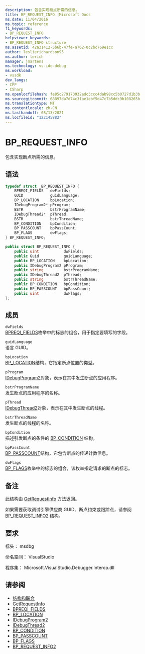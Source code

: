 ```yaml
---
description: 包含实现断点所需的信息。
title: BP_REQUEST_INFO |Microsoft Docs
ms.date: 11/04/2016
ms.topic: reference
f1_keywords:
- BP_REQUEST_INFO
helpviewer_keywords:
- BP_REQUEST_INFO structure
ms.assetid: 42a31412-5b6b-47fe-a762-0c2bc769e1cc
author: leslierichardson95
ms.author: lerich
manager: jmartens
ms.technology: vs-ide-debug
ms.workload:
- vssdk
dev_langs:
- CPP
- CSharp
ms.openlocfilehash: fe85c279173932adc3ccc4dab98cc5b0727d1b3b
ms.sourcegitcommit: 68897da7d74c31ae1ebf5d47c7b5ddc9b108265b
ms.translationtype: MT
ms.contentlocale: zh-CN
ms.lasthandoff: 08/13/2021
ms.locfileid: "122145882"
---
```

# <a name="bp_request_info"></a>BP_REQUEST_INFO
包含实现断点所需的信息。

## <a name="syntax"></a>语法

```cpp
typedef struct _BP_REQUEST_INFO {
    BPREQI_FIELDS   dwFields;
    GUID            guidLanguage;
    BP_LOCATION     bpLocation;
    IDebugProgram2* pProgram;
    BSTR            bstrProgramName;
    IDebugThread2*  pThread;
    BSTR            bstrThreadName;
    BP_CONDITION    bpCondition;
    BP_PASSCOUNT    bpPassCount;
    BP_FLAGS        dwFlags;
} BP_REQUEST_INFO;
```

```csharp
public struct BP_REQUEST_INFO {
    public uint           dwFields;
    public Guid           guidLanguage;
    public BP_LOCATION    bpLocation;
    public IDebugProgram2 pProgram;
    public string         bstrProgramName;
    public IDebugThread2  pThread;
    public string         bstrThreadName;
    public BP_CONDITION   bpCondition;
    public BP_PASSCOUNT   bpPassCount;
    public uint           dwFlags;
};
```

## <a name="members"></a>成员
`dwFields`\
[BPREQI_FIELDS](../../../extensibility/debugger/reference/bpreqi-fields.md)枚举中的标志的组合，用于指定要填写的字段。

`guidLanguage`\
语言 GUID。

`bpLocation`\
[BP_LOCATION](../../../extensibility/debugger/reference/bp-location.md)结构，它指定断点位置的类型。

`pProgram`\
[IDebugProgram2](../../../extensibility/debugger/reference/idebugprogram2.md)对象，表示在其中发生断点的应用程序。

`bstrProgramName`\
发生断点的应用程序的名称。

`pThread`\
[IDebugThread2](../../../extensibility/debugger/reference/idebugthread2.md)对象，表示在其中发生断点的线程。

`bstrThreadName`\
发生断点的线程的名称。

`bpCondition`\
描述引发断点的条件的 [BP_CONDITION](../../../extensibility/debugger/reference/bp-condition.md) 结构。

`bpPassCount`\
[BP_PASSCOUNT](../../../extensibility/debugger/reference/bp-passcount.md)结构，它包含断点的传递计数信息。

`dwFlags`\
[BP_FLAGS](../../../extensibility/debugger/reference/bp-flags.md)枚举中的标志的组合，该枚举指定请求的断点的标志。

## <a name="remarks"></a>备注
此结构由 [GetRequestInfo](../../../extensibility/debugger/reference/idebugbreakpointrequest2-getrequestinfo.md) 方法返回。

如果需要获取调试引擎供应商 GUID、断点约束或跟踪点，请参阅 [BP_REQUEST_INFO2](../../../extensibility/debugger/reference/bp-request-info2.md) 结构。

## <a name="requirements"></a>要求
标头： msdbg

命名空间： VisualStudio

程序集： Microsoft.VisualStudio.Debugger.Interop.dll

## <a name="see-also"></a>请参阅
- [结构和联合](../../../extensibility/debugger/reference/structures-and-unions.md)
- [GetRequestInfo](../../../extensibility/debugger/reference/idebugbreakpointrequest2-getrequestinfo.md)
- [BPREQI_FIELDS](../../../extensibility/debugger/reference/bpreqi-fields.md)
- [BP_LOCATION](../../../extensibility/debugger/reference/bp-location.md)
- [IDebugProgram2](../../../extensibility/debugger/reference/idebugprogram2.md)
- [IDebugThread2](../../../extensibility/debugger/reference/idebugthread2.md)
- [BP_CONDITION](../../../extensibility/debugger/reference/bp-condition.md)
- [BP_PASSCOUNT](../../../extensibility/debugger/reference/bp-passcount.md)
- [BP_FLAGS](../../../extensibility/debugger/reference/bp-flags.md)
- [BP_REQUEST_INFO2](../../../extensibility/debugger/reference/bp-request-info2.md)
